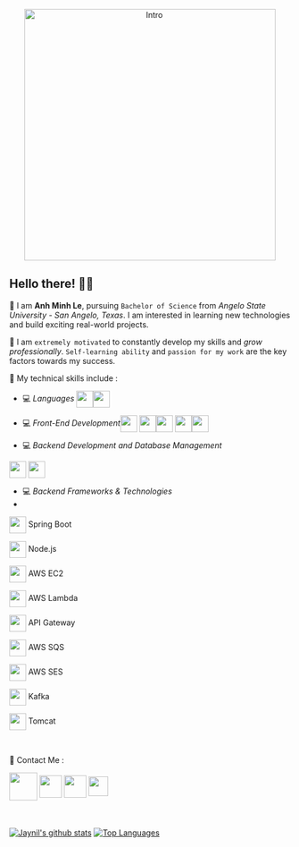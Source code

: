 
<p align="center"><img width="450" height="450" src="https://user-images.githubusercontent.com/37564253/101704526-9236fc00-3a4a-11eb-8744-a212ec58e037.jpg" alt="Intro" /></p>
 


## Hello there! 👋🏻

📌 I am **Anh Minh Le**, pursuing `Bachelor of Science` from *Angelo State University - San Angelo, Texas*. I am interested in learning new technologies and build exciting real-world projects.

📌 I am `extremely motivated` to constantly develop my skills and *grow professionally*. `Self-learning ability` and `passion for my work` are the key factors towards my success.


📌 My technical skills include :

 <!-- - 💻 *Languages* (**`Java, Python, Swift)-->
 - 💻 *Languages*   <img align="center" height="30" src="https://img.icons8.com/color/144/000000/java-coffee-cup-logo.png"/><img align="center" height="30" src="https://img.icons8.com/color/144/000000/python.png"/> 

 - 💻 *Front-End Development*<img align="center" height="30" src="https://img.icons8.com/color/144/000000/html-5.png"/> <img align="center" height="30" src="https://img.icons8.com/color/144/000000/css3.png"/><img align="center" height="30" src="https://img.icons8.com/color/144/000000/javascript.png"/> <img align="center" height="30" src="https://img.icons8.com/color/144/000000/typescript.png"/><img align="center" height="30" src="https://img.icons8.com/ultraviolet/480/000000/react.png"/> 

 - 💻 *Backend Development and Database Management*
<img align="center" height="30" src="https://img.icons8.com/color/144/000000/firebase.png"/>
<img align="center" height="30" src="https://img.icons8.com/ios-filled/100/000000/mysql-logo.png"/> 

- 💻 *Backend Frameworks & Technologies*
- 
<img align="center" height="30" src="https://img.icons8.com/color/48/000000/spring-logo.png"/> Spring Boot

<img align="center" height="30" src="https://img.icons8.com/color/48/000000/nodejs.png"/> Node.js

<img align="center" height="30" src="[https://img.icons8.com/color/48/000000/amazon-web-services.png](https://miro.medium.com/v2/resize:fit:360/1*h78te1Nr-bUgqCtmFylC_g.png)"/> AWS EC2

<img align="center" height="30" src="https://img.icons8.com/color/48/000000/amazon-web-services.png"/> AWS Lambda

<img align="center" height="30" src="https://img.icons8.com/color/48/000000/amazon-web-services.png"/> API Gateway

<img align="center" height="30" src="https://img.icons8.com/color/48/000000/amazon-web-services.png"/> AWS SQS

<img align="center" height="30" src="https://img.icons8.com/color/48/000000/amazon-web-services.png"/> AWS SES

<img align="center" height="30" src="https://cdn.icon-icons.com/icons2/2699/PNG/512/apache_kafka_vertical_logo_icon_169585.png"/> Kafka

<img align="center" height="30" src="https://img.icons8.com/color/48/000000/tomcat.png"/> Tomcat

<br/>

📌 Contact Me :
<!--https://img.shields.io/badge/leetcode-%2300e600.svg?&style=for-the-badge&logo=leetcode&logoColor=black"-->
[<img align="center" height="50" src="https://img.icons8.com/fluent/144/000000/resume-website.png"/>](https://github.com/minhbac333studyus)
[<img align="center" height="40" src="https://img.icons8.com/color/144/000000/linkedin.png"/>](https://www.linkedin.com/in/anh-minh-le-20b85419a/)
[<img align="center" height="40" src="https://img.icons8.com/fluent/144/000000/facebook-new.png"/>](https://www.facebook.com/profile.php?id=100038019172874)
[<img align="center" height="35" src="https://bit.ly/jaynil_leetcode_logo"/>](https://leetcode.com/minhbac333studyus/)
<br/><br/><br/>


<a href="https://github-readme-stats.vercel.app/api?username=minhbac333studyus&show_icons=true&count_private=true&theme=tokyonight"><img align="center" src="https://github-readme-stats.vercel.app/api?username=minhbac333studyus&show_icons=true&count_private=true&include_all_commits=true&line_height=21&cache_seconds=1800&theme=tokyonight" alt="Jaynil's github stats" /></a>
<a href="https://github.com/minhbac333studyus?tab=repositories"><img align="center" src="https://github-readme-stats.vercel.app/api/top-langs/?username=minhbac333studyus&theme=tokyonight&layout=compact" alt="Top Languages"/></a>

